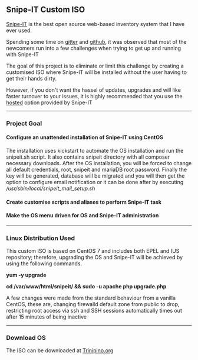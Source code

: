 ## Snipe-IT Custom ISO

[Snipe-IT](https://snipeitapp.com/) is the best open source web-based inventory system that I have ever used. 

Spending some time on [gitter](https://gitter.im/snipe/snipe-it) and [github](https://github.com/snipe/snipe-it/issues), it was observed that most of the newcomers run into a few challenges when trying to get up and running with Snipe-IT

The goal of this project is to eliminate or limit this challenge by creating a customised ISO where Snipe-IT will be installed without the user having to get their hands dirty.

However, if you don't want the hassel of updates, upgrades and will like faster turnover to your issues, it is highly recommended that you use the [hosted](https://snipeitapp.com/hosting) option provided by Snipe-IT

-------
### Project Goal

#### Configure an unattended installation of Snipe-IT using CentOS
The installation uses kickstart to automate the OS installation and run the snipeit.sh script. It also contains snipeit directory with all composer necessary downloads. After the OS installation, you will be forced to change all default credentials, root, snipeit and mariaDB root password. Finally the key will be generated, database will be migrated and you will then get the option to configure email notification or it can be done after by executing */usr/sbin/local/snipeit_mail_setup.sh*
#### Create customise scripts and aliases to perform Snipe-IT task
#### Make the OS menu driven for OS and Snipe-IT administration

------- 
### Linux Distribution Used

This custom ISO is based on CentOS 7 and includes both EPEL and IUS repository; therefore, upgrading the OS and Snipe-IT will be achieved by using the following commands.

**yum -y upgrade**

**cd /var/www/html/snipeit/ && sudo -u apache php upgrade.php**

A few changes were made from the standard behaviour from a vanilla CentOS, these are, changing firewalld default zone from public to drop, restricting root access via ssh and SSH sessions automatically times out after 15 minutes of being inactive

-------
### Download OS

The ISO can be downloaded at [Trinipino.org](https://trinipino.org/snipeit/Snipe-IT_x86_64-2-1.iso)


